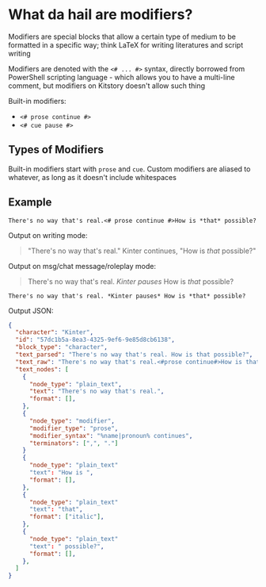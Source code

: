 # What da hail are modifiers?

Modifiers are special blocks that allow a certain type of medium to be formatted in a specific way; think LaTeX for writing literatures and script writing

Modifiers are denoted with the `<# ... #>` syntax, directly borrowed from PowerShell scripting language - which allows you to have a multi-line comment, but modifiers on Kitstory doesn't allow such thing

Built-in modifiers:
- `<# prose continue #>`
- `<# cue pause #>`

## Types of Modifiers

Built-in modifiers start with `prose` and `cue`. Custom modifiers are aliased to whatever, as long as it doesn't include whitespaces

## Example

```
There's no way that's real.<# prose continue #>How is *that* possible?
```

Output on writing mode:

> "There's no way that's real." Kinter continues, "How is <em>that</em> possible?"

Output on msg/chat message/roleplay mode:


> There's no way that's real. *Kinter pauses* How is *that* possible?

```
There's no way that's real. *Kinter pauses* How is *that* possible?
```

Output JSON:
```json
{
  "character": "Kinter",
  "id": "57dc1b5a-8ea3-4325-9ef6-9e85d8cb6138",
  "block_type": "character",
  "text_parsed": "There's no way that's real. How is that possible?",
  "text_raw": "There's no way that's real.<#prose continue#>How is that possible?",
  "text_nodes": [
    {
      "node_type": "plain_text",
      "text": "There's no way that's real.",
      "format": [],
    },
    {
      "node_type": "modifier",
      "modifier_type": "prose",
      "modifier_syntax": "%name|pronoun% continues",
      "terminators": [",", "."]
    }
    {
      "node_type": "plain_text"
      "text": "How is ",
      "format": [],
    },
    {
      "node_type": "plain_text"
      "text": "that",
      "format": ["italic"],
    },
    {
      "node_type": "plain_text"
      "text": " possible?",
      "format": [],
    },
  ]
}
```
